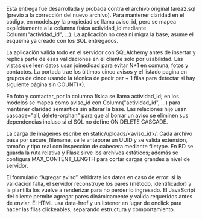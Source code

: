 Esta entrega fue desarrollada y probada contra el archivo original tarea2.sql (previo a la corrección del nuevo archivo). Para mantener claridad en el código, en models.py la propiedad se llama aviso_id, pero se mapea explícitamente a la columna física actividad_id mediante Column("actividad_id", ...). La aplicación no crea ni migra la base; asume el esquema ya creado con los SQL entregados.

La aplicación valida todo en el servidor con SQLAlchemy antes de insertar y replica parte de esas validaciones en el cliente solo por usabilidad. Las vistas que leen datos usan joinedload para evitar N+1 en comuna, fotos y contactos. La portada trae los últimos cinco avisos y el listado pagina en grupos de cinco usando la técnica de pedir per + 1 filas para detectar si hay siguiente página sin COUNT(*).

En foto y contactar_por la columna física se llama actividad_id; en los modelos se mapea como aviso_id con Column("actividad_id", ...) para mantener claridad semántica sin alterar la base. Las relaciones hijo usan cascade="all, delete-orphan" para que al borrar un aviso se eliminen sus dependencias incluso si el SQL no define ON DELETE CASCADE.

La carga de imágenes escribe en static/uploads/<aviso_id>/. Cada archivo pasa por secure_filename, se le antepone un UUID y se valida extensión, tamaño y tipo real con inspección de cabecera mediante filetype. En BD se guarda la ruta relativa y Flask sirve los archivos estáticos; además se configura MAX_CONTENT_LENGTH para cortar cargas grandes a nivel de servidor.

El formulario “Agregar aviso” rehidrata los datos en caso de error: si la validación falla, el servidor reconstruye los pares (método, identificador) y la plantilla los vuelve a renderizar para no perder lo ingresado. El JavaScript del cliente permite agregar pares dinámicamente y valida requeridos antes de enviar. El HTML usa data-href y un listener en lugar de onclick para hacer las filas clickeables, separando estructura y comportamiento.